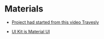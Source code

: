 # Materials

- [Project had started from this video Travesly](https://www.youtube.com/watch?v=mTz0GXj8NN0)

- [UI Kit is Material UI](https://material-ui.com/)
